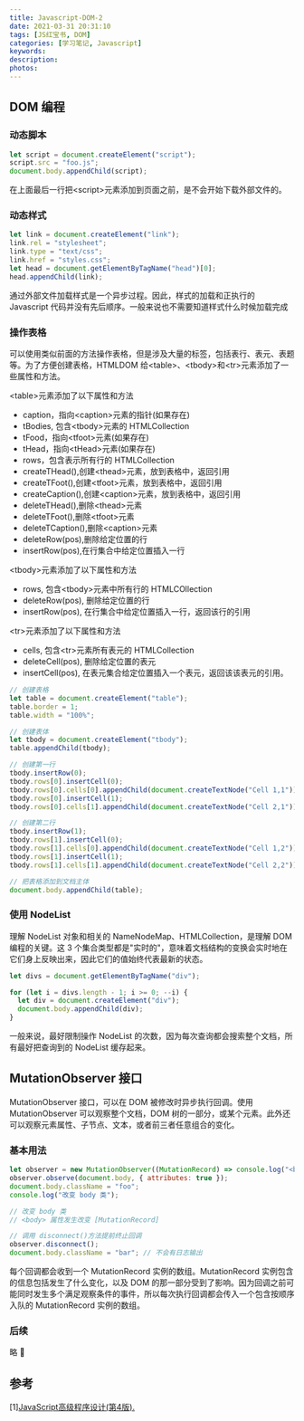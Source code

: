 ```yaml
---
title: Javascript-DOM-2
date: 2021-03-31 20:31:10
tags: [JS红宝书, DOM]
categories: [学习笔记, Javascript]
keywords:
description: 
photos:
---
```


## DOM 编程

### 动态脚本

```javascript
let script = document.createElement("script");
script.src = "foo.js";
document.body.appendChild(script);
```

在上面最后一行把<script\>元素添加到页面之前，是不会开始下载外部文件的。

<!-- more -->

### 动态样式

```javascript
let link = document.createElement("link");
link.rel = "stylesheet";
link.type = "text/css";
link.href = "styles.css";
let head = document.getElementByTagName("head")[0];
head.appendChild(link);
```

通过外部文件加载样式是一个异步过程。因此，样式的加载和正执行的 Javascript 代码并没有先后顺序。一般来说也不需要知道样式什么时候加载完成

### 操作表格

可以使用类似前面的方法操作表格，但是涉及大量的标签，包括表行、表元、表题等。为了方便创建表格，HTMLDOM 给<table\>、<tbody\>和<tr\>元素添加了一些属性和方法。

<table\>元素添加了以下属性和方法

-   caption，指向<caption\>元素的指针(如果存在)
-   tBodies, 包含<tbody\>元素的 HTMLCollection
-   tFood，指向<tfoot\>元素(如果存在)
-   tHead，指向<tHead\>元素(如果存在)
-   rows，包含表示所有行的 HTMLCollection
-   createTHead(),创建<thead\>元素，放到表格中，返回引用
-   createTFoot(),创建<tfoot\>元素，放到表格中，返回引用
-   createCaption(),创建<caption\>元素，放到表格中，返回引用
-   deleteTHead(),删除<thead\>元素
-   deleteTFoot(),删除<tfoot\>元素
-   deleteTCaption(),删除<caption\>元素
-   deleteRow(pos),删除给定位置的行
-   insertRow(pos),在行集合中给定位置插入一行

<tbody\>元素添加了以下属性和方法

-   rows, 包含<tbody\>元素中所有行的 HTMLCOllection
-   deleteRow(pos), 删除给定位置的行
-   insertRow(pos), 在行集合中给定位置插入一行，返回该行的引用

<tr\>元素添加了以下属性和方法

-   cells, 包含<tr\>元素所有表元的 HTMLCollection
-   deleteCell(pos), 删除给定位置的表元
-   insertCell(pos), 在表元集合给定位置插入一个表元，返回该该表元的引用。

```javascript
// 创建表格
let table = document.createElement("table");
table.border = 1;
table.width = "100%";

// 创建表体
let tbody = document.createElement("tbody");
table.appendChild(tbody);

// 创建第一行
tbody.insertRow(0);
tbody.rows[0].insertCell(0);
tbody.rows[0].cells[0].appendChild(document.createTextNode("Cell 1,1"));
tbody.rows[0].insertCell(1);
tbody.rows[0].cells[1].appendChild(document.createTextNode("Cell 2,1"));

// 创建第二行
tbody.insertRow(1);
tbody.rows[1].insertCell(0);
tbody.rows[1].cells[0].appendChild(document.createTextNode("Cell 1,2"));
tbody.rows[1].insertCell(1);
tbody.rows[1].cells[1].appendChild(document.createTextNode("Cell 2,2"));

// 把表格添加到文档主体
document.body.appendChild(table);
```

### 使用 NodeList

理解 NodeList 对象和相关的 NameNodeMap、HTMLCollection，是理解 DOM 编程的关键。这 3 个集合类型都是"实时的"，意味着文档结构的变换会实时地在它们身上反映出来，因此它们的值始终代表最新的状态。

```javascript
let divs = document.getElementByTagName("div");

for (let i = divs.length - 1; i >= 0; --i) {
  let div = document.createElement("div");
  document.body.appendChild(div);
}
```

一般来说，最好限制操作 NodeList 的次数，因为每次查询都会搜索整个文档，所有最好把查询到的 NodeList 缓存起来。

## MutationObserver 接口

MutationObserver 接口，可以在 DOM 被修改时异步执行回调。使用 MutationObserver 可以观察整个文档，DOM 树的一部分，或某个元素。此外还可以观察元素属性、子节点、文本，或者前三者任意组合的变化。

### 基本用法

```javascript
let observer = new MutationObserver((MutationRecord) => console.log("<body> 属性发生改变", MutationRecord));
observer.observe(document.body, { attributes: true });
document.body.className = "foo";
console.log("改变 body 类");

// 改变 body 类
// <body> 属性发生改变 [MutationRecord]

// 调用 disconnect()方法提前终止回调
observer.disconnect();
document.body.className = "bar"; // 不会有日志输出
```

每个回调都会收到一个 MutationRecord 实例的数组。MutationRecord 实例包含的信息包括发生了什么变化，以及 DOM 的那一部分受到了影响。因为回调之前可能同时发生多个满足观察条件的事件，所以每次执行回调都会传入一个包含按顺序入队的 MutationRecord 实例的数组。

### 后续

略 🤣

## 参考

[1\][JavaScript高级程序设计(第4版).](https://book.douban.com/subject/35175321/)
